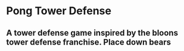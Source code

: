 # Pong Tower Defense
## A tower defense game inspired by the bloons tower defense franchise. Place down bears 
